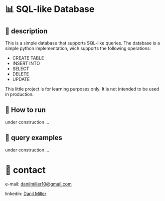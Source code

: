 # :bar_chart: SQL-like Database

## 🌟 description

This is a simple database that supports SQL-like queries. The database is a simple python implementation, wich supports the following operations:

- CREATE TABLE
- INSERT INTO
- SELECT
- DELETE
- UPDATE

This little project is for learning purposes only. It is not intended to be used in production.

## 🚀 How to run

under construction ...

## :1234: query examples 

under construction ...

# 👨 contact

e-mail:  <a href="mailto:user@example.com">danilmiller10@gmail.com </a>

linkedin: <a href="https://www.linkedin.com/in/danil-miller/">Danil Miller</a>
